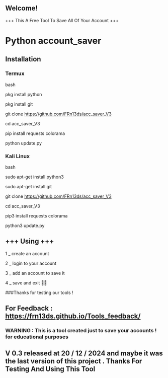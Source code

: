  ## Welcome! 
+++ This A Free Tool To Save All Of Your Account +++
   
  
   
   
   # Python account_saver

   
   
   ## Installation

   
   
   ### Termux
   
   
   bash
   
   
   pkg install python
   
   
   pkg install git
   
   
   git clone https://github.com/FRn13ds/acc_saver_V3
   
   
   cd acc_saver_V3
   
   
   pip install requests colorama
   
   
   python update.py
   
### Kali Linux    

bash
   
   
   sudo apt-get install python3
   
   
   sudo apt-get install git
   
   
   git clone https://github.com/FRn13ds/acc_saver_V3
   
   
   cd acc_saver_V3  
   
   pip3 install requests colorama
   
   
   python3 update.py


## +++ Using +++

1 _ create an account

2 _ login to your account 



3 _ add an account to save it


4 _ save and exit 🐱‍🏍











###Thanks for testing our tools ! 


## For Feedback : https://frn13ds.github.io/Tools_feedback/
### WARNING : This is a tool created just to save your accounts ! for educational purposes
## V 0.3 released at 20 / 12 / 2024 and maybe it was the last version of this project . Thanks For Testing And Using This Tool 
